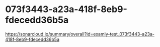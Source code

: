 # 073f3443-a23a-418f-8eb9-fdecedd36b5a
https://sonarcloud.io/summary/overall?id=examly-test_073f3443-a23a-418f-8eb9-fdecedd36b5a
